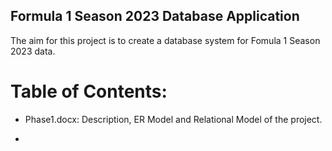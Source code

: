 ## Formula 1 Season 2023 Database Application
The aim for this project is to create a database system for Fomula 1 Season 2023 data. 
# Table of Contents:
- Phase1.docx: Description, ER Model and Relational Model of the project.

- 

